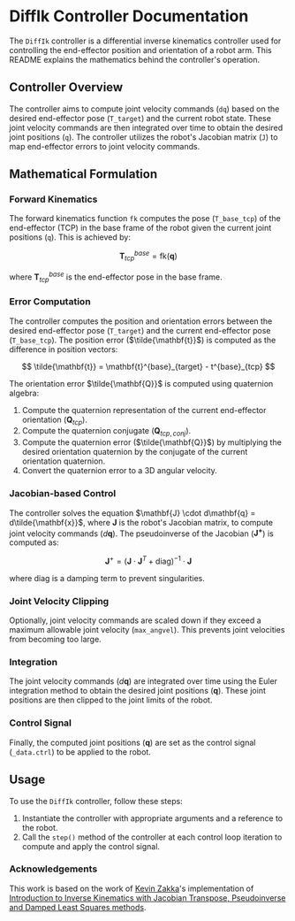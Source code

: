 # DiffIk Controller Documentation

The `DiffIk` controller is a differential inverse kinematics controller used for controlling the end-effector position and orientation of a robot arm. This README explains the mathematics behind the controller's operation.

## Controller Overview

The controller aims to compute joint velocity commands (`dq`) based on the desired end-effector pose (`T_target`) and the current robot state. These joint velocity commands are then integrated over time to obtain the desired joint positions (`q`). The controller utilizes the robot's Jacobian matrix (`J`) to map end-effector errors to joint velocity commands.

## Mathematical Formulation

### Forward Kinematics

The forward kinematics function `fk` computes the pose (`T_base_tcp`) of the end-effector (TCP) in the base frame of the robot given the current joint positions (`q`). This is achieved by:

$$
\mathbf{T}^{base}_{tcp} = \text{fk}(\mathbf{q})
$$

where $\mathbf{T}^{base}_{tcp}$ is the end-effector pose in the base frame.

### Error Computation

The controller computes the position and orientation errors between the desired end-effector pose (`T_target`) and the current end-effector pose (`T_base_tcp`). The position error ($\tilde{\mathbf{t}}$) is computed as the difference in position vectors:

$$
\tilde{\mathbf{t}} = \mathbf{t}^{base}_{target} - t^{base}_{tcp}
$$

The orientation error $\tilde{\mathbf{Q}}$ is computed using quaternion algebra:

1. Compute the quaternion representation of the current end-effector orientation ($\mathbf{Q}_{tcp}$).
2. Compute the quaternion conjugate ($\mathbf{Q}_{tcp,conj}$).
3. Compute the quaternion error ($\tilde{\mathbf{Q}}$) by multiplying the desired orientation quaternion by the conjugate of the current orientation quaternion.
4. Convert the quaternion error to a 3D angular velocity.

### Jacobian-based Control

The controller solves the equation $\mathbf{J} \cdot d\mathbf{q} = d\tilde{\mathbf{x}}$, where $\mathbf{J}$ is the robot's Jacobian matrix, to compute joint velocity commands ($d\mathbf{q}$). The pseudoinverse of the Jacobian ($\mathbf{J^+}$) is computed as:

$$
\mathbf{J}^+ = (\mathbf{J} \cdot \mathbf{J}^T + \text{diag})^{-1} \cdot \mathbf{J}
$$

where $\text{diag}$ is a damping term to prevent singularities.

### Joint Velocity Clipping

Optionally, joint velocity commands are scaled down if they exceed a maximum allowable joint velocity (`max_angvel`). This prevents joint velocities from becoming too large.

### Integration

The joint velocity commands ($d\mathbf{q}$) are integrated over time using the Euler integration method to obtain the desired joint positions ($\mathbf{q}$). These joint positions are then clipped to the joint limits of the robot.

### Control Signal

Finally, the computed joint positions ($\mathbf{q}$) are set as the control signal (`_data.ctrl`) to be applied to the robot.

## Usage

To use the `DiffIk` controller, follow these steps:

1. Instantiate the controller with appropriate arguments and a reference to the robot.
2. Call the `step()` method of the controller at each control loop iteration to compute and apply the control signal.

### Acknowledgements

This work is based on the work of [Kevin Zakka](https://github.com/kevinzakka)'s implementation of [Introduction to Inverse Kinematics with
Jacobian Transpose, Pseudoinverse and Damped
Least Squares methods](https://www.cs.cmu.edu/~15464-s13/lectures/lecture6/iksurvey.pdf).
